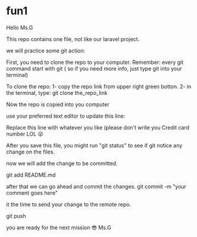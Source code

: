 # fun1
Hello Ms.G


This repo contains one file, not like our laravel project.

we will practice some git action:

First, you need to clone the repo to your computer.
Remember:
every git command start with git ( so if you need more info, just type git into your terminal)

To clone the repo:
1- copy the repo link from upper right green botton.
2- in the terminal, type:
 git clone the_repo_link
 
Now the repo is copied into you computer

use your preferred text editor to update this line:

Replace this line with whatever you like (please don't write you Credit card number LOL 😜

After you save this file, you might run "git status" to see if git notice any change on the files.

now we will add the change to be committed.

git add README.md

after that we can go ahead and commit the changes.
git commit -m "your comment goes here"

it the time to send your change to the remote repo.

git push

you are ready for the next mission 😎 Ms.G

